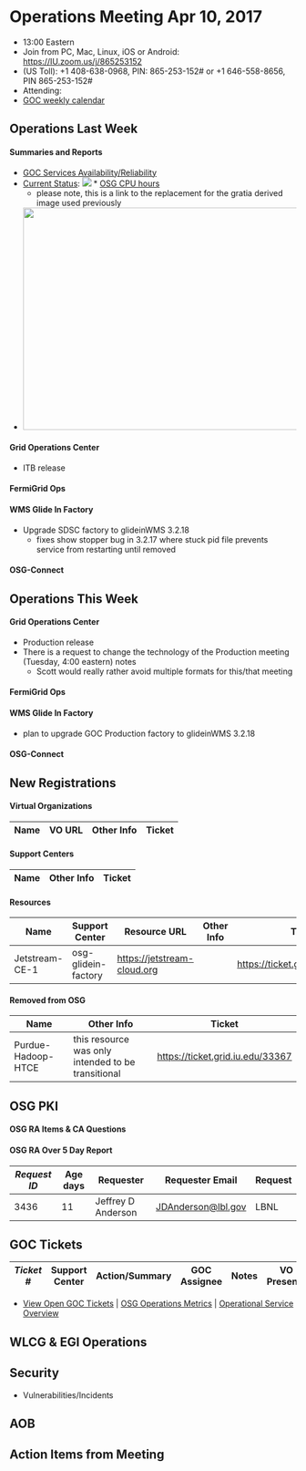 # Operations Meeting Apr 10, 2017
   * 13:00 Eastern 
   * Join from PC, Mac, Linux, iOS or Android: https://IU.zoom.us/j/865253152
   * (US Toll): +1 408-638-0968, PIN: 865-253-152# or +1 646-558-8656, PIN 865-253-152#
   * Attending: 
   * [GOC weekly calendar](http://www.google.com/calendar/embed?src=c1htpcfoe6btrtc7n3uddg8mvs%40group.calendar.google.com&ctz=America/New_York)

## Operations Last Week
#### Summaries and Reports
   * [GOC Services Availability/Reliability](http://tinyurl.com/pre26vw)
   * [Current Status](http://myosg.grid.iu.edu/miscstatus/index?datasource=status&count_sg_1=on&count_active=on&count_enabled=on): <img src="http://steige.grid.iu.edu/steige/status_current.png">
    * [OSG CPU hours](http://tinyurl.com/mf96b88)
      * please note, this is a link to the replacement for the gratia derived image used previously
   * <img src="http://osg-flock.grid.iu.edu/monitoring/condor/condor_7day.png" width='630' height='390'  /><br>

#### Grid Operations Center
   * ITB release
   
#### FermiGrid Ops

#### WMS Glide In Factory
   * Upgrade SDSC factory to glideinWMS 3.2.18
      * fixes show stopper bug in 3.2.17 where stuck pid file prevents service from restarting until removed

#### OSG-Connect

## Operations This Week

#### Grid Operations Center
   * Production release
   * There is a request to change the technology of the Production meeting (Tuesday, 4:00 eastern) notes
      * Scott would really rather avoid multiple formats for this/that meeting
      
#### FermiGrid Ops

#### WMS Glide In Factory
   * plan to upgrade GOC Production factory to glideinWMS 3.2.18

#### OSG-Connect

## New Registrations

#### Virtual Organizations
| Name | VO URL | Other Info | Ticket |
| ---- | ------ | ---------- | ------ |

#### Support Centers
| Name | Other Info | Ticket |
| ---- | ---------- | ------ |

#### Resources
| Name | Support Center | Resource URL | Other Info | Ticket |
| ---- | -------------- | ------------ | ---------- | ------ |
| Jetstream-CE-1 | osg-glidein-factory | https://jetstream-cloud.org |  | https://ticket.grid.iu.edu/33348 |

#### Removed from OSG
| Name | Other Info | Ticket |
| ---- | ---------- | ------ |
| Purdue-Hadoop-HTCE | this resource was only intended to be transitional | https://ticket.grid.iu.edu/33367 |

## OSG PKI

#### OSG RA Items & CA Questions

#### OSG RA Over 5 Day Report
| *Request ID* | Age days	| Requester	| Requester Email |Request |
|--------------|----------|-----------|-----------------|--------|
| 3436 | 11 | Jeffrey D Anderson | <JDAnderson@lbl.gov> | LBNL |

## GOC Tickets

| *Ticket #* | Support Center | Action/Summary | GOC Assignee | Notes | VO Present? |
| ---------- | -------------- | -------------- | ------------ | ----- | ------------------ |

   * [View Open GOC Tickets](https://ticket.grid.iu.edu/goc/list/open) | [OSG Operations Metrics](https://twiki.grid.iu.edu/bin/view/Operations/TicketReports) | [Operational Service Overview](http://myosg.grid.iu.edu/miscstatus?count_sg_1&count_active=on&count_enabled=on&datasource=status)


## WLCG & EGI Operations

## Security
   * Vulnerabilities/Incidents
   
## AOB

## Action Items from Meeting

